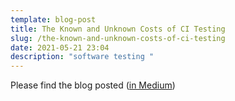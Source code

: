 ```yaml
---
template: blog-post
title: The Known and Unknown Costs of CI Testing
slug: /the-known-and-unknown-costs-of-ci-testing
date: 2021-05-21 23:04
description: "software testing "
---
```

Please find the blog posted 
(<a href="https://medium.com/thundra/the-known-and-unknown-costs-of-ci-testing-7d5c5b265158" target="_blank">in Medium</a>)